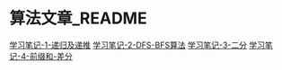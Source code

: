 # 算法文章_README
[学习笔记-1-递归及递推](/OI/算法文章/学习笔记-1-递归及递推.md)
[学习笔记-2-DFS-BFS算法](/OI/算法文章/学习笔记-2-DFS-BFS算法)
[学习笔记-3-二分](/OI/算法文章/学习笔记-3-二分)
[学习笔记-4-前缀和-差分](/OI/算法文章/学习笔记-4-前缀和-差分)